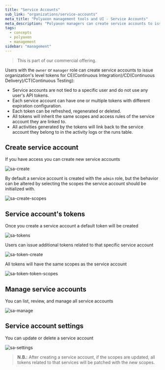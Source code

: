 ```yaml
---
title: "Service Accounts"
sub_link: "organizations/service-accounts"
meta_title: "Polyaxon management tools and UI - Service Accounts"
meta_description: "Polyaxon managers can create service accounts to issue organization level tokens for CE(Continuous Integration)/CD(Continuous Delivery)/CT(Continuous Testing)."
tags:
  - concepts
  - polyaxon
  - management
sidebar: "management"
---
```


<blockquote class="commercial">This is part of our commercial offering.</blockquote>

Users with the `owner` or `manager` role can create service accounts to issue organization's level tokens for CE(Continuous Integration)/CD(Continuous Delivery)/CT(Continuous Testing): 

 * Service accounts are not tied to a specific user and do not use any user's API tokens.
 * Each service account can have one or multiple tokens with different expiration configuration.
 * Each token can be refreshed, regenerated or deleted.
 * All tokens will inherit the same scopes and access rules of the service account they are linked to.
 * All activities generated by the tokens will link back to the service account they belong to in the activity logs or the runs table.

## Create service account

If you have access you can create new service accounts

![sa-create](../../../../content/images/dashboard/sa/create.png)

By default a service account is created with the `admin` role, but the behavior can be altered by selecting the scopes the service account should be initialized with.

![sa-create-scopes](../../../../content/images/dashboard/sa/create-scopes.png)

## Service account's tokens

Once you create a service account a default token will be created

![sa-tokens](../../../../content/images/dashboard/sa/tokens.png)

Users can issue additional tokens related to that specific service account

![sa-token-create](../../../../content/images/dashboard/sa/token-create.png)

All tokens will have the same scopes as the service account

![sa-token-token-scopes](../../../../content/images/dashboard/sa/token-scopes.png)


## Manage service accounts

You can list, review, and manage all service accounts

![sa-manage](../../../../content/images/dashboard/sa/manage.png)

## Service account settings

You can update or delete a service account

![sa-settings](../../../../content/images/dashboard/sa/settings.png)

> **N.B.**: After creating a service account, if the scopes are updated, all tokens related to that services will be patched with the new scopes. 
